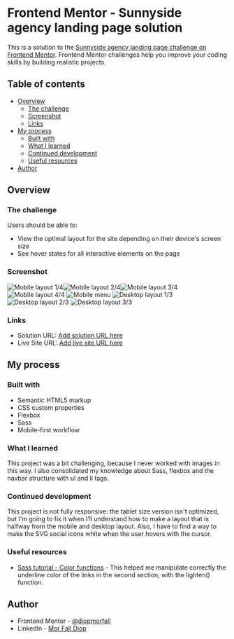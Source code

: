 # Frontend Mentor - Sunnyside agency landing page solution

This is a solution to the [Sunnyside agency landing page challenge on Frontend Mentor](https://www.frontendmentor.io/challenges/sunnyside-agency-landing-page-7yVs3B6ef). Frontend Mentor challenges help you improve your coding skills by building realistic projects.

## Table of contents

- [Overview](#overview)
  - [The challenge](#the-challenge)
  - [Screenshot](#screenshot)
  - [Links](#links)
- [My process](#my-process)
  - [Built with](#built-with)
  - [What I learned](#what-i-learned)
  - [Continued development](#continued-development)
  - [Useful resources](#useful-resources)
- [Author](#author)

## Overview

### The challenge

Users should be able to:

- View the optimal layout for the site depending on their device's screen size
- See hover states for all interactive elements on the page

### Screenshot

![Mobile layout 1/4](/images/mobile/1.png)![Mobile layout 2/4](/images/mobile/1.png)![Mobile layout 3/4](/images/mobile/1.png)
![Mobile layout 4/4](/images/mobile/1.png)
![Mobile menu](/images/mobile/menu.png)
![Desktop layout 1/3](/images/mobile/1.png)
![Desktop layout 2/3](/images/mobile/1.png)
![Desktop layout 3/3](/images/mobile/1.png)

### Links

- Solution URL: [Add solution URL here](https://your-solution-url.com)
- Live Site URL: [Add live site URL here](https://your-live-site-url.com)

## My process

### Built with

- Semantic HTML5 markup
- CSS custom properties
- Flexbox
- Sass
- Mobile-first workflow
### What I learned

This project was a bit challenging, because I never worked with images in this way. I also consolidated my knowledge about Sass, flexbox and the navbar structure with ul and li tags.

### Continued development

This project is not fully responsive: the tablet size version isn't optimized, but I'm going to fix it when I'll understand how to make a layout that is halfway from the mobile and desktop layout.
Also, I have to find a way to make the SVG social icons white when the user hovers with the cursor.

### Useful resources

- [Sass tutorial - Color functions](https://www.tutorialsteacher.com/sass/sass-color-functions) - This helped me manipulate correctly the underline color of the links in the second section, with the lighten() function.

## Author

- Frontend Mentor - [@diopmorfall](https://www.frontendmentor.io/profile/diopmorfall)
- LinkedIn - [Mor Fall Diop](https://www.linkedin.com/in/mor-fall-diop-07b40a18b)


